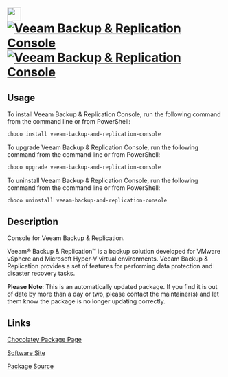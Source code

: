 ﻿# <img src="https://cdn.jsdelivr.net/gh/mkevenaar/chocolatey-packages@29a67d5d4ac86374e36a35640ef7f869474bd1df/icons/veeam-backup-and-replication-console.png" width="32" height="32"/> [![Veeam Backup & Replication Console](https://img.shields.io/chocolatey/v/veeam-backup-and-replication-console.svg?label=Veeam+Backup+%26+Replication+Console)](https://chocolatey.org/packages/veeam-backup-and-replication-console) [![Veeam Backup & Replication Console](https://img.shields.io/chocolatey/dt/veeam-backup-and-replication-console.svg)](https://chocolatey.org/packages/veeam-backup-and-replication-console)

## Usage
To install Veeam Backup & Replication Console, run the following command from the command line or from PowerShell:
```powershell
choco install veeam-backup-and-replication-console
```

To upgrade Veeam Backup & Replication Console, run the following command from the command line or from PowerShell:
```powershell
choco upgrade veeam-backup-and-replication-console
```

To uninstall Veeam Backup & Replication Console, run the following command from the command line or from PowerShell:
```powershell
choco uninstall veeam-backup-and-replication-console
```

## Description
Console for Veeam Backup & Replication.

Veeam® Backup & Replication™ is a backup solution developed for VMware vSphere and Microsoft Hyper-V virtual environments. Veeam Backup & Replication provides a set of features for performing data protection and disaster recovery tasks.

**Please Note**: This is an automatically updated package. If you find it is
out of date by more than a day or two, please contact the maintainer(s) and
let them know the package is no longer updating correctly.


## Links
[Chocolatey Package Page](https://chocolatey.org/packages/veeam-backup-and-replication-console)

[Software Site](http://www.veeam.com/)

[Package Source](https://github.com/mkevenaar/chocolatey-packages/tree/master/automatic/veeam-backup-and-replication-console)

